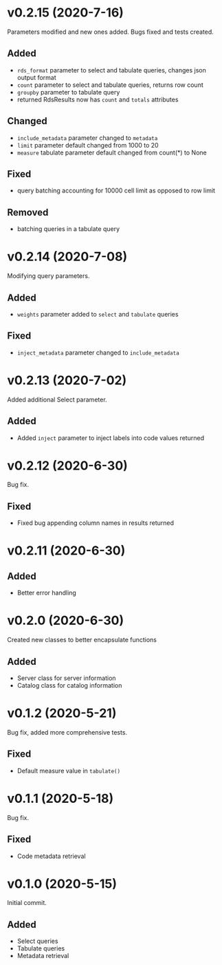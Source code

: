 # v0.2.15 (2020-7-16)
Parameters modified and new ones added. Bugs fixed and tests created.
## Added
- `rds_format` parameter to select and tabulate queries, changes json output format
- `count` parameter to select and tabulate queries, returns row count
- `groupby` parameter to tabulate query
- returned RdsResults now has `count` and `totals` attributes
## Changed
- `include_metadata` parameter changed to `metadata`
- `limit` parameter default changed from 1000 to 20
- `measure` tabulate parameter default changed from count(*) to None
## Fixed
- query batching accounting for 10000 cell limit as opposed to row limit
## Removed
- batching queries in a tabulate query

# v0.2.14 (2020-7-08)
Modifying query parameters.
## Added
- `weights` parameter added to `select` and `tabulate` queries
## Fixed
- `inject_metadata` parameter changed to `include_metadata`

# v0.2.13 (2020-7-02)
Added additional Select parameter.
## Added
- Added `inject` parameter to inject labels into code values returned

# v0.2.12 (2020-6-30)
Bug fix.
## Fixed
- Fixed bug appending column names in results returned

# v0.2.11 (2020-6-30)
## Added
- Better error handling

# v0.2.0 (2020-6-30)
Created new classes to better encapsulate functions
## Added
- Server class for server information
- Catalog class for catalog information

# v0.1.2 (2020-5-21)
Bug fix, added more comprehensive tests.
## Fixed
- Default measure value in `tabulate()`

# v0.1.1 (2020-5-18)
Bug fix.
## Fixed
- Code metadata retrieval

# v0.1.0 (2020-5-15)
Initial commit.
## Added
- Select queries
- Tabulate queries
- Metadata retrieval
